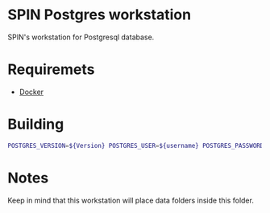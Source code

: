 # SPIN Postgres workstation
SPIN's workstation for Postgresql database.

# Requiremets
- [Docker](https://www.docker.com/)

# Building
```sh
POSTGRES_VERSION=${Version} POSTGRES_USER=${username} POSTGRES_PASSWORD=${password} docker compose up
```

# Notes
Keep in mind that this workstation will place data folders inside this folder.